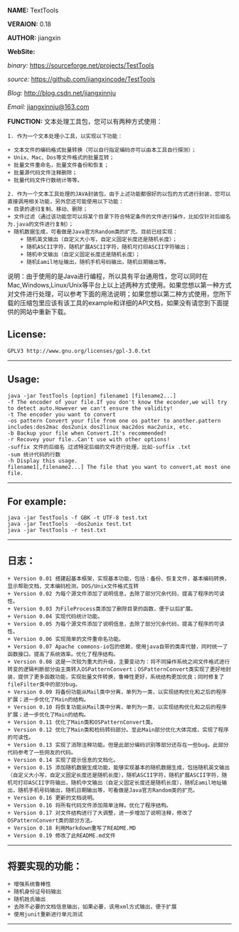 **NAME:** TextTools

**VERAION:** 0.18

**AUTHOR:** jiangxin

**WebSite:**

*binary:* https://sourceforge.net/projects/TestTools

*source:* https://github.com/jiangxincode/TestTools

*Blog:* http://blog.csdn.net/jiangxinnju

*Email:* jiangxinnju@163.com

**FUNCTION:**
文本处理工具包，您可以有两种方式使用：

	1. 作为一个文本处理小工具，以实现以下功能：

	+ 文本文件的编码格式批量转换（可以自行指定编码亦可以由本工具自行探测）；
	+ Unix、Mac、Dos等文件格式的批量互转；
	+ 批量文件重命名，批量文件备份和恢复；
	+ 批量源代码文件注释删除；
	+ 批量代码文件行数统计等等。

	2. 作为一个文本工具处理的JAVA封装包，由于上述功能都很好的以包的方式进行封装，您可以直接调用相关功能，另外您还可能使用以下功能：
	+ 目录的递归复制、移动、删除；
	+ 文件过滤（通过该功能您可以将某个目录下符合特定条件的文件进行操作，比如仅针对后缀名为.java的文件进行复制）；
	+ 随机数据生成，可看做是Java官方Random类的扩充。目前已经实现：
		+ 随机英文输出（自定义大小写，自定义固定长度还是随机长度）；
		+ 随机ASCII字符，随机扩展ASCII字符，随机可打印ASCII字符输出；
		+ 随机中文输出（自定义固定长度还是随机长度）；
		+ 随机Eamil地址输出，随机手机号码输出，随机日期输出等。

说明：由于使用的是Java进行编程，所以具有平台通用性，您可以同时在Mac,Windows,Linux/Unix等平台上以上述两种方式使用。如果您想以第一种方式对文件进行处理，可以参考下面的用法说明；如果您想以第二种方式使用，您所下载的压缩包里应该有该工具的example和详细的API文档，如果没有请您到下面提供的网站中重新下载。

License:
---
	GPLV3 http://www.gnu.org/licenses/gpl-3.0.txt
---

Usage:
---
	java -jar TestTools [option] filename1 [filename2...]
	-f The encoder of your file.If you don't know the econder,we will try to detect auto.However we can't ensure the validity!
	-t The encoder you want to convert
	-os pattern Convert your file from one os patter to another.pattern includes:dos2mac dos2unix dos2linux mac2dos mac2unix, etc.
	-b Backup your file when Convert.It's recommended!
	-r Recovey your file..Can't use with other options!
	-suffix 文件的后缀名 过滤特定后缀的文件进行处理，比如-suffix .txt
	-sum 统计代码的行数
	-h Display this usage.
	filename1[,filename2...] The file that you want to convert,at most one file.
---

For example:
---
	java -jar TestTools -f GBK -t UTF-8 test.txt
	java -jar TestTools  -dos2unix test.txt
	java -jar TestTools -r test.txt
---

日志：
---
	+ Version 0.01 搭建起基本框架，实现基本功能，包括：备份、恢复文件，基本编码转换，显示帮助文档，文本编码检测，DOS/Unix文件格式互转
	+ Version 0.02 为每个源文件添加了说明信息，去除了部分冗余代码，提高了程序的可读性。
	+ Version 0.03 为FileProcess类添加了删除目录的函数，便于以后扩展。
	+ Version 0.04 实现代码统计功能。
	+ Version 0.05 为每个源文件添加了说明信息，去除了部分冗余代码，提高了程序的可读性。
	+ Version 0.06 实现简单的文件重命名功能。
	+ Version 0.07 Apache commons-io包的依赖，使用java自带的类库代替，同时统一了函数接口。提高了系统效率。优化了程序结构。
	+ Version 0.08 这是一次较为重大的升级，主要变动为：将不同操作系统之间文件格式进行转变的逻辑判断部分由主类转入OSPatternConvert；OSPatternConvert类实现了更好地封装，提供了更多函数功能，实现批量文件转换，鲁棒性更好，系统结构更加优良；同时修复了fileFilter类中的部分bug。
	+ Version 0.09 将备份功能从Mail类中分离，单列为一类，以实现结构优化和之后的程序扩展；进一步优化了Main的结构。
	+ Version 0.10 将恢复功能从Mail类中分离，单列为一类，以实现结构优化和之后的程序扩展；进一步优化了Main的结构。
	+ Version 0.11 优化了Main类和OSPatternConvert类。
	+ Version 0.12 优化了Main类和检码转码部分。至此Main部分优化大体完成，实现了程序的可读性。
	+ Version 0.13 实现了消除注释功能。但是此部分编码识别等部分还存在一些bug。此部分代码参考了一些网友的代码。
	+ Version 0.14 实现了提示信息的文档化。
	+ Version 0.15 添加随机数据生成功能，能够实现基本的随机数据生成，包括随机英文输出（自定义大小写，自定义固定长度还是随机长度），随机ASCII字符，随机扩展ASCII字符，随机可打印ASCII字符输出，随机中文输出（自定义固定长度还是随机长度），随机Eamil地址输出，随机手机号码输出，随机日期输出等，可看做是Java官方Random类的扩充。
	+ Version 0.16 更新的文档说明。
	+ Version 0.16 将所有代码文件添加简单注释。优化了程序结构。
	+ Version 0.17 对文件结构进行了大调整，进一步增加了说明注释，修改了OSPatternConvert类的部分方法。
	+ Version 0.18 利用Markdown重写了README.MD
	+ Version 0.19 修改了此README.md文件
---

将要实现的功能：
---
	+ 增强系统鲁棒性
	+ 随机身份证号码输出
	+ 随机姓氏输出
	+ 去除不必要的文档信息输出，如果必要，该用xml方式输出，便于扩展
	+ 使用junit重新进行单元测试
---